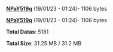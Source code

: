 [**NPaY519q**](/data/NPaY519q.txt) (19/01/23 - 01:24)- 1106 bytes

[**NPaY519q**](/data/NPaY519q.txt) (19/01/23 - 01:24)- 1106 bytes

**Total Datas**: 5181

**Total Size**: 31.25 MB / 31.2 MB